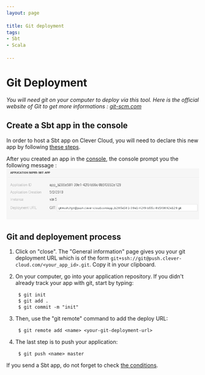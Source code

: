 ```yaml
---
layout: page

title: Git deployment
tags:
- Sbt
- Scala

---
```

# Git Deployment
*You will need git on your computer to deploy via this tool. Here is the official website of Git to get more informations&nbsp;: <a href="http://git-scm.com">git-scm.com</a>*
## Create a Sbt app in the console
In order to host a Sbt app on Clever Cloud, you will need to declare this new app by following [these steps](/create-an-app/).

After you created an app in the [console](https://console.clever-cloud.com), the console prompt you the following message&nbsp;:
<img class="thumbnail img_doc" src="/img/newapp7sbt.png">

## Git and deployement process
1. Click on "close". The "General information" page gives you your git deployment URL which is of the form ``git+ssh://git@push.clever-cloud.com/<your_app_id>.git``. Copy it in your clipboard.
2. On your computer, go into your application repository.
If you didn't already track your app with git, start by typing:

    	$ git init
    	$ git add .
		$ git commit -m "init"

3. Then, use the "git remote" command to add the deploy URL:

		$ git remote add <name> <your-git-deployment-url>

4. The last step is to push your application:

		$ git push <name> master

If you send a Sbt app, do not forget to check [the conditions](/sbt).
